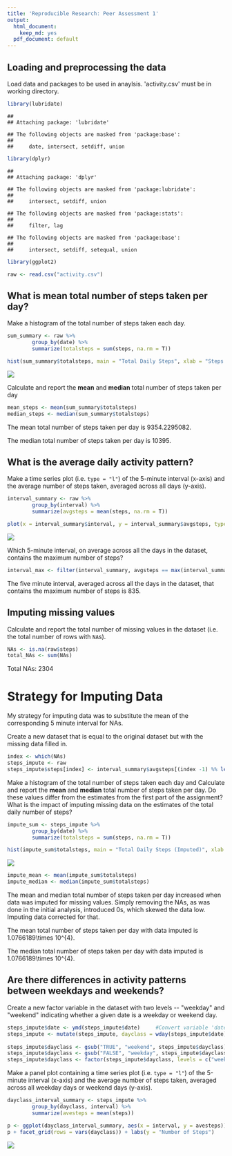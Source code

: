 ```yaml
---
title: 'Reproducible Research: Peer Assessment 1'
output:
  html_document:
    keep_md: yes
  pdf_document: default
---
```



## Loading and preprocessing the data

Load data and packages to be used in anaylsis. 'activity.csv' must be in working directory.


```r
library(lubridate)
```

```
## 
## Attaching package: 'lubridate'
```

```
## The following objects are masked from 'package:base':
## 
##     date, intersect, setdiff, union
```

```r
library(dplyr)
```

```
## 
## Attaching package: 'dplyr'
```

```
## The following objects are masked from 'package:lubridate':
## 
##     intersect, setdiff, union
```

```
## The following objects are masked from 'package:stats':
## 
##     filter, lag
```

```
## The following objects are masked from 'package:base':
## 
##     intersect, setdiff, setequal, union
```

```r
library(ggplot2)

raw <- read.csv("activity.csv")
```

## What is mean total number of steps taken per day?

Make a histogram of the total number of steps taken each day.


```r
sum_summary <- raw %>%
        group_by(date) %>%
        summarize(totalsteps = sum(steps, na.rm = T))

hist(sum_summary$totalsteps, main = "Total Daily Steps", xlab = "Steps per Day")
```

![](PA1_template_files/figure-html/histogram-1.png)<!-- -->

Calculate and report the **mean** and **median** total number of steps taken per day


```r
mean_steps <- mean(sum_summary$totalsteps)
median_steps <- median(sum_summary$totalsteps)
```

The mean total number of steps taken per day is 9354.2295082.

The median total number of steps taken per day is 10395.

## What is the average daily activity pattern?

Make a time series plot (i.e. `type = "l"`) of the 5-minute interval (x-axis) and the average number of steps taken, averaged across all days (y-axis).


```r
interval_summary <- raw %>%
        group_by(interval) %>%
        summarize(avgsteps = mean(steps, na.rm = T))

plot(x = interval_summary$interval, y = interval_summary$avgsteps, type = "l", xlab = "Time Interval", ylab = "Average Steps")
```

![](PA1_template_files/figure-html/timeseries-1.png)<!-- -->

Which 5-minute interval, on average across all the days in the dataset, contains the maximum number of steps?


```r
interval_max <- filter(interval_summary, avgsteps == max(interval_summary$avgsteps))
```

The five minute interval, averaged across all the days in the dataset, that contains the maximum number of steps is 835.

## Imputing missing values

Calculate and report the total number of missing values in the dataset (i.e. the total number of rows with `NA`s).


```r
NAs <- is.na(raw$steps)
total_NAs <- sum(NAs)
```

Total NAs: 2304

# Strategy for Imputing Data

My strategy for imputing data was to substitute the mean of the corresponding 5 minute interval for NAs.

Create a new dataset that is equal to the original dataset but with the missing data filled in.


```r
index <- which(NAs)
steps_impute <- raw 
steps_impute$steps[index] <- interval_summary$avgsteps[(index -1) %% length(interval_summary$avgsteps) + 1]
```

Make a histogram of the total number of steps taken each day and Calculate and report the **mean** and **median** total number of steps taken per day. Do these values differ from the estimates from the first part of the assignment? What is the impact of imputing missing data on the estimates of the total daily number of steps?


```r
impute_sum <- steps_impute %>%
        group_by(date) %>%
        summarize(totalsteps = sum(steps, na.rm = T))

hist(impute_sum$totalsteps, main = "Total Daily Steps (Imputed)", xlab = "Steps per Day")
```

![](PA1_template_files/figure-html/imputehistogram-1.png)<!-- -->


```r
impute_mean <- mean(impute_sum$totalsteps)
impute_median <- median(impute_sum$totalsteps)
```

The mean and median total number of steps taken per day increased when data was imputed for missing values. Simply removing the NAs, as was done in the initial analysis, introduced 0s, which skewed the data low. Imputing data corrected for that.

The mean total number of steps taken per day with data imputed is 1.0766189\times 10^{4}.

The median total number of steps taken per day with data imputed is 1.0766189\times 10^{4}.

## Are there differences in activity patterns between weekdays and weekends?

Create a new factor variable in the dataset with two levels -- "weekday" and "weekend" indicating whether a given date is a weekday or weekend day.


```r
steps_impute$date <- ymd(steps_impute$date)     #Convert variable 'date' to class Date
steps_impute <- mutate(steps_impute, dayclass = wday(steps_impute$date) == 6 | wday(steps_impute$date) == 7)
        
steps_impute$dayclass <- gsub("TRUE", "weekend", steps_impute$dayclass)
steps_impute$dayclass <- gsub("FALSE", "weekday", steps_impute$dayclass)
steps_impute$dayclass <- factor(steps_impute$dayclass, levels = c("weekday","weekend"))
```

Make a panel plot containing a time series plot (i.e. `type = "l"`) of the 5-minute interval (x-axis) and the average number of steps taken, averaged across all weekday days or weekend days (y-axis).


```r
dayclass_interval_summary <- steps_impute %>%
        group_by(dayclass, interval) %>%
        summarize(avesteps = mean(steps))

p <- ggplot(dayclass_interval_summary, aes(x = interval, y = avesteps)) + geom_line()
p + facet_grid(rows = vars(dayclass)) + labs(y = "Number of Steps")
```

![](PA1_template_files/figure-html/panelplot-1.png)<!-- -->
